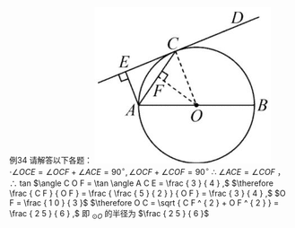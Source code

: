 例34 请解答以下各题：
![](<../../qs_image_DB/专题3-6__圆的综合（27类题型）（解析版）/6ad4f9c18214942279fc20019eece6a60ab5b6880c80ec3cd7a493717d3c6474.jpg>)
$\cdot \angle O C E = \angle O C F + \angle A C E = 9 0 ^ { \circ } , \angle O C F + \angle C O F = 9 0 ^ { \circ }$ ∴ $\angle A C E = \angle C O F$ ，∴ tan $\angle C O F = \tan \angle A C E = \frac { 3 } { 4 } ,$ $\therefore \frac { C F } { O F } = \frac { \frac { 5 } { 2 } } { O F } = \frac { 3 } { 4 } ,$ $O F = \frac { 1 0 } { 3 }$ $\therefore O C = \sqrt { C F ^ { 2 } + O F ^ { 2 } } = \frac { 2 5 } { 6 } ,$ 即 $_ { \odot O }$ 的半径为 $\frac { 2 5 } { 6 }$
